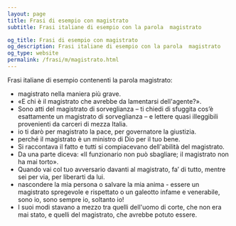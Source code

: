 ```yaml
---
layout: page
title: Frasi di esempio con magistrato 
subtitle: Frasi italiane di esempio con la parola  magistrato

og_title: Frasi di esempio con magistrato 
og_description: Frasi italiane di esempio con la parola  magistrato
og_type: website
permalink: /frasi/m/magistrato.html
---
```


Frasi italiane di esempio contenenti la parola magistrato:


- magistrato nella maniera più grave.
- «E chi è il magistrato che avrebbe da lamentarsi dell'agente?».
- Sono atti del magistrato di sorveglianza – ti chiedi di sfuggita cos’è esattamente un magistrato di sorveglianza – e lettere quasi illeggibili provenienti da carceri di mezza Italia.
- io ti darò per magistrato la pace, per governatore la giustizia.
- perché il magistrato è un ministro di Dio per il tuo bene.
- Si raccontava il fatto e tutti si compiacevano dell'abilità del magistrato.
- Da una parte diceva: «Il funzionario non può sbagliare; il magistrato non ha mai torto».
- Quando vai col tuo avversario davanti al magistrato, fa’ di tutto, mentre sei per via, per liberarti da lui.
- nascondere la mia persona o salvare la mia anima - essere un magistrato spregevole e rispettato o un galeotto infame e venerabile, sono io, sono sempre io, soltanto io!
- I suoi modi stavano a mezzo tra quelli dell'uomo di corte, che non era mai stato, e quelli del magistrato, che avrebbe potuto essere.
